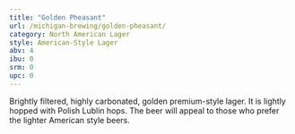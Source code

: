 ```yaml
---
title: "Golden Pheasant"
url: /michigan-brewing/golden-pheasant/
category: North American Lager
style: American-Style Lager
abv: 4
ibu: 0
srm: 0
upc: 0
---
```

Brightly filtered, highly carbonated, golden premium-style lager. It is lightly hopped with Polish Lublin hops. The beer will appeal to those who prefer the lighter American style beers.
